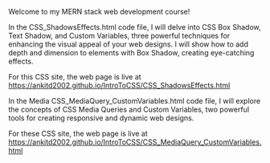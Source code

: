 Welcome to my MERN stack web development course! 

In the CSS_ShadowsEffects.html code file, I will delve into CSS Box Shadow, Text Shadow, and Custom Variables, three powerful techniques for enhancing the visual appeal of your web designs. I will show how to add depth and dimension to elements with Box Shadow, creating eye-catching effects. 

For this CSS site, the web page is live at https://ankitd2002.github.io/IntroToCSS/CSS_ShadowsEffects.html

In the Media CSS_MediaQuery_CustomVariables.html code file, I will explore the concepts of CSS Media Queries and Custom Variables, two powerful tools for creating responsive and dynamic web designs.

For these CSS site, the web page is live at https://ankitd2002.github.io/IntroToCSS/CSS_MediaQuery_CustomVariables.html
